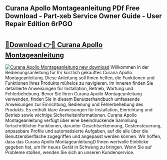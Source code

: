 ## Curana Apollo Montageanleitung PDf Free Download - Part-xeb Service Owner Guide - User Repair Edition 6rPGO

# <h2><a href="http://df74mug.blite.top/?on=Curana+Apollo+Montageanleitung">🔗Download 👉🔴 Curana Apollo Montageanleitung</a></h2>

[![Curana Apollo Montageanleitung new download](https://i.imgur.com/lujVjoI.png)](http://df74mug.blite.top/?on=Curana+Apollo+Montageanleitung)
Willkommen in der Bedienungsanleitung für Ihr kürzlich gekauftes Curana Apollo Montageanleitung. Diese Anleitung soll Ihnen helfen, die Funktionen und Funktionen Ihres Produkts mühelos zu navigieren. Im Inneren finden Sie detaillierte Anweisungen für Installation, Betrieb, Wartung und Fehlerbehebung. Bevor Sie Ihren Curana Apollo Montageanleitung verwenden, finden Sie in diesem Benutzerhandbuch umfassende Anweisungen zur Einrichtung, Bedienung und Fehlerbehebung des Produkts. Es enthält klare Anweisungen für Installation, Einrichtung und Betrieb sowie wichtige Sicherheitsinformationen. Curana Apollo Montageanleitung verfügt über eine beeindruckende Sammlung fortschrittlicher Funktionen, darunter Gesichtserkennung, Gestensteuerung, anpassbare Profile und automatisierte Aufgaben, auf die alle über die Benutzeroberfläche zugegriffen und angepasst werden können. Wir hoffen, dass das Curana Apollo MontageanleitungD Ihnen wertvolle Einblicke gegeben hat, um Ihr neues Gerät in Schwung zu bringen. Wenn Sie auf Probleme stoßen, wenden Sie sich an unseren Kundenservice.
